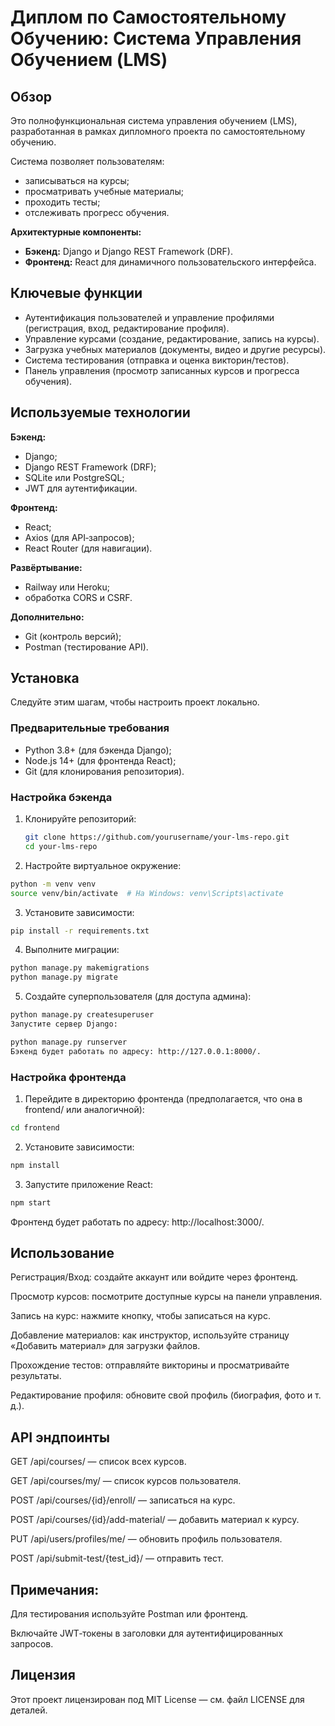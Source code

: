 # Диплом по Самостоятельному Обучению: Система Управления Обучением (LMS)


## Обзор

Это полнофункциональная система управления обучением (LMS), разработанная в рамках дипломного проекта по самостоятельному обучению.

Система позволяет пользователям:
- записываться на курсы;
- просматривать учебные материалы;
- проходить тесты;
- отслеживать прогресс обучения.

**Архитектурные компоненты:**
- **Бэкенд:** Django и Django REST Framework (DRF).
- **Фронтенд:** React для динамичного пользовательского интерфейса.

## Ключевые функции

- Аутентификация пользователей и управление профилями (регистрация, вход, редактирование профиля).
- Управление курсами (создание, редактирование, запись на курсы).
- Загрузка учебных материалов (документы, видео и другие ресурсы).
- Система тестирования (отправка и оценка викторин/тестов).
- Панель управления (просмотр записанных курсов и прогресса обучения).

## Используемые технологии

**Бэкенд:**
- Django;
- Django REST Framework (DRF);
- SQLite или PostgreSQL;
- JWT для аутентификации.

**Фронтенд:**
- React;
- Axios (для API‑запросов);
- React Router (для навигации).

**Развёртывание:**
- Railway или Heroku;
- обработка CORS и CSRF.

**Дополнительно:**
- Git (контроль версий);
- Postman (тестирование API).

## Установка

Следуйте этим шагам, чтобы настроить проект локально.

### Предварительные требования

- Python 3.8+ (для бэкенда Django);
- Node.js 14+ (для фронтенда React);
- Git (для клонирования репозитория).

### Настройка бэкенда

1. Клонируйте репозиторий:
   ```bash
   git clone https://github.com/yourusername/your-lms-repo.git
   cd your-lms-repo

2. Настройте виртуальное окружение:

```bash
python -m venv venv
source venv/bin/activate  # На Windows: venv\Scripts\activate
```

3. Установите зависимости:

```bash
pip install -r requirements.txt
```
4. Выполните миграции:

```bash
python manage.py makemigrations
python manage.py migrate
```

5. Создайте суперпользователя (для доступа админа):

```bash
python manage.py createsuperuser
Запустите сервер Django:
```

```bash
python manage.py runserver
Бэкенд будет работать по адресу: http://127.0.0.1:8000/.
```

### Настройка фронтенда
1. Перейдите в директорию фронтенда (предполагается, что она в frontend/ или аналогичной):

```bash
cd frontend
```
2. Установите зависимости:

```bash
npm install
```
3. Запустите приложение React:

```bash
npm start
```
Фронтенд будет работать по адресу: http://localhost:3000/.

## Использование
Регистрация/Вход: создайте аккаунт или войдите через фронтенд.

Просмотр курсов: посмотрите доступные курсы на панели управления.

Запись на курс: нажмите кнопку, чтобы записаться на курс.

Добавление материалов: как инструктор, используйте страницу «Добавить материал» для загрузки файлов.

Прохождение тестов: отправляйте викторины и просматривайте результаты.

Редактирование профиля: обновите свой профиль (биография, фото и т. д.).

## API эндпоинты
GET /api/courses/ — список всех курсов.

GET /api/courses/my/ — список курсов пользователя.

POST /api/courses/{id}/enroll/ — записаться на курс.

POST /api/courses/{id}/add-material/ — добавить материал к курсу.

PUT /api/users/profiles/me/ — обновить профиль пользователя.

POST /api/submit-test/{test_id}/ — отправить тест.

## Примечания:

Для тестирования используйте Postman или фронтенд.

Включайте JWT‑токены в заголовки для аутентифицированных запросов.


## Лицензия
Этот проект лицензирован под MIT License — см. файл LICENSE для деталей.